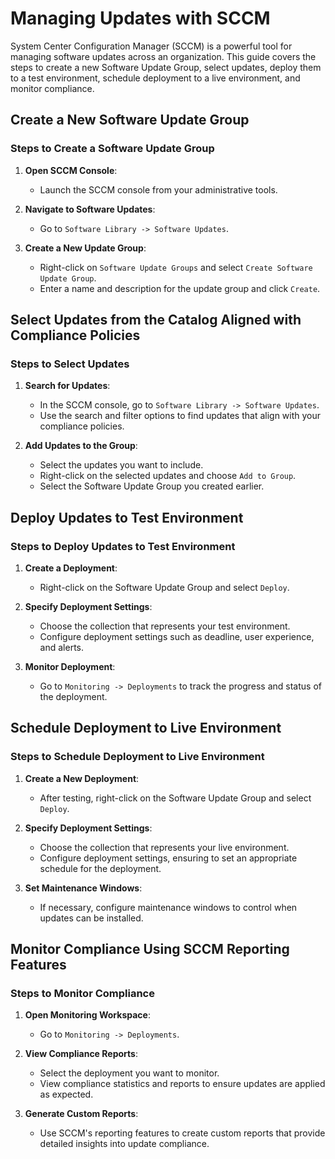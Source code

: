 # Managing Updates with SCCM

System Center Configuration Manager (SCCM) is a powerful tool for managing software updates across an organization. This guide covers the steps to create a new Software Update Group, select updates, deploy them to a test environment, schedule deployment to a live environment, and monitor compliance.

## Create a New Software Update Group

### Steps to Create a Software Update Group
1. **Open SCCM Console**:
   - Launch the SCCM console from your administrative tools.

2. **Navigate to Software Updates**:
   - Go to `Software Library -> Software Updates`.

3. **Create a New Update Group**:
   - Right-click on `Software Update Groups` and select `Create Software Update Group`.
   - Enter a name and description for the update group and click `Create`.

## Select Updates from the Catalog Aligned with Compliance Policies

### Steps to Select Updates
1. **Search for Updates**:
   - In the SCCM console, go to `Software Library -> Software Updates`.
   - Use the search and filter options to find updates that align with your compliance policies.

2. **Add Updates to the Group**:
   - Select the updates you want to include.
   - Right-click on the selected updates and choose `Add to Group`.
   - Select the Software Update Group you created earlier.

## Deploy Updates to Test Environment

### Steps to Deploy Updates to Test Environment
1. **Create a Deployment**:
   - Right-click on the Software Update Group and select `Deploy`.

2. **Specify Deployment Settings**:
   - Choose the collection that represents your test environment.
   - Configure deployment settings such as deadline, user experience, and alerts.

3. **Monitor Deployment**:
   - Go to `Monitoring -> Deployments` to track the progress and status of the deployment.

## Schedule Deployment to Live Environment

### Steps to Schedule Deployment to Live Environment
1. **Create a New Deployment**:
   - After testing, right-click on the Software Update Group and select `Deploy`.

2. **Specify Deployment Settings**:
   - Choose the collection that represents your live environment.
   - Configure deployment settings, ensuring to set an appropriate schedule for the deployment.

3. **Set Maintenance Windows**:
   - If necessary, configure maintenance windows to control when updates can be installed.

## Monitor Compliance Using SCCM Reporting Features

### Steps to Monitor Compliance
1. **Open Monitoring Workspace**:
   - Go to `Monitoring -> Deployments`.

2. **View Compliance Reports**:
   - Select the deployment you want to monitor.
   - View compliance statistics and reports to ensure updates are applied as expected.

3. **Generate Custom Reports**:
   - Use SCCM's reporting features to create custom reports that provide detailed insights into update compliance.